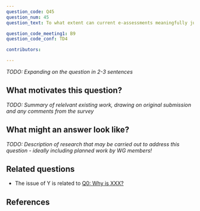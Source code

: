```yaml
---
question_code: Q45 
question_num: 45 
question_text: To what extent can current e-assessments meaningfully judge student responses to example generation tasks? 

question_code_meeting1: B9 
question_code_conf: TD4 

contributors: 

---
```

*TODO: Expanding on the question in 2-3 sentences*

## What motivates this question?

*TODO: Summary of relelvant existing work, drawing on original submission and any comments from the survey*

## What might an answer look like?

*TODO: Description of research that may be carried out to address this question - ideally including planned work by WG members!*

## Related questions

* The issue of Y is related to [Q0: Why is XXX?](Q0)

## References
